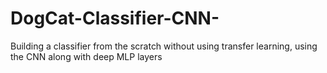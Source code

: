 # DogCat-Classifier-CNN-
Building a classifier from the scratch without using transfer learning, using the CNN along with deep MLP layers
